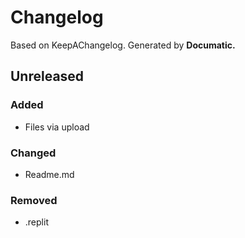 # Changelog

Based on KeepAChangelog.
Generated by **Documatic.**

## Unreleased

### Added

* Files via upload

### Changed

* Readme.md

### Removed

* .replit
